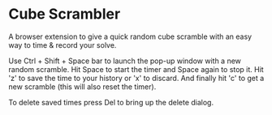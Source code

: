 # Cube Scrambler
A browser extension to give a quick random cube scramble with an easy way to time & record your solve.

Use Ctrl + Shift + Space bar to launch the pop-up window with a new random scramble. Hit Space to start
the timer and Space again to stop it. Hit 'z' to save the time to your history or 'x' to discard. And 
finally hit 'c' to get a new scramble (this will also reset the timer). 

To delete saved times press Del to bring up the delete dialog.

